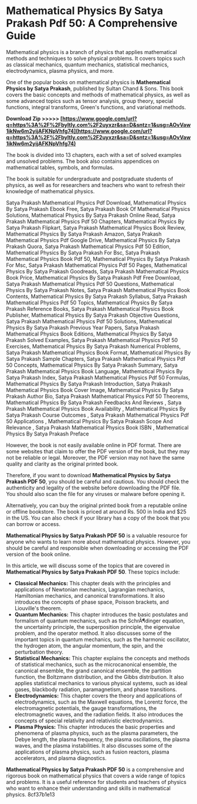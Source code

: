 
 
# Mathematical Physics By Satya Prakash Pdf 50: A Comprehensive Guide
  
Mathematical physics is a branch of physics that applies mathematical methods and techniques to solve physical problems. It covers topics such as classical mechanics, quantum mechanics, statistical mechanics, electrodynamics, plasma physics, and more.
  
One of the popular books on mathematical physics is **Mathematical Physics by Satya Prakash**, published by Sultan Chand & Sons. This book covers the basic concepts and methods of mathematical physics, as well as some advanced topics such as tensor analysis, group theory, special functions, integral transforms, Green's functions, and variational methods.
 
**Download Zip &gt;&gt;&gt;&gt;&gt; [https://www.google.com/url?q=https%3A%2F%2Fbyltly.com%2F2uyxzr&sa=D&sntz=1&usg=AOvVaw1ikNw6m2yijAFKNpVhfg74](https://www.google.com/url?q=https%3A%2F%2Fbyltly.com%2F2uyxzr&sa=D&sntz=1&usg=AOvVaw1ikNw6m2yijAFKNpVhfg74)**


  
The book is divided into 13 chapters, each with a set of solved examples and unsolved problems. The book also contains appendices on mathematical tables, symbols, and formulas.
  
The book is suitable for undergraduate and postgraduate students of physics, as well as for researchers and teachers who want to refresh their knowledge of mathematical physics.
 
Satya Prakash Mathematical Physics Pdf Download,  Mathematical Physics By Satya Prakash Ebook Free,  Satya Prakash Book Of Mathematical Physics Solutions,  Mathematical Physics By Satya Prakash Online Read,  Satya Prakash Mathematical Physics Pdf 50 Chapters,  Mathematical Physics By Satya Prakash Flipkart,  Satya Prakash Mathematical Physics Book Review,  Mathematical Physics By Satya Prakash Amazon,  Satya Prakash Mathematical Physics Pdf Google Drive,  Mathematical Physics By Satya Prakash Quora,  Satya Prakash Mathematical Physics Pdf 50 Edition,  Mathematical Physics By Satya Prakash For Bsc,  Satya Prakash Mathematical Physics Book Pdf 50,  Mathematical Physics By Satya Prakash For Msc,  Satya Prakash Mathematical Physics Pdf 50 Pages,  Mathematical Physics By Satya Prakash Goodreads,  Satya Prakash Mathematical Physics Book Price,  Mathematical Physics By Satya Prakash Pdf Free Download,  Satya Prakash Mathematical Physics Pdf 50 Questions,  Mathematical Physics By Satya Prakash Notes,  Satya Prakash Mathematical Physics Book Contents,  Mathematical Physics By Satya Prakash Syllabus,  Satya Prakash Mathematical Physics Pdf 50 Topics,  Mathematical Physics By Satya Prakash Reference Books,  Satya Prakash Mathematical Physics Book Publisher,  Mathematical Physics By Satya Prakash Objective Questions,  Satya Prakash Mathematical Physics Pdf 50 Solutions,  Mathematical Physics By Satya Prakash Previous Year Papers,  Satya Prakash Mathematical Physics Book Editions,  Mathematical Physics By Satya Prakash Solved Examples,  Satya Prakash Mathematical Physics Pdf 50 Exercises,  Mathematical Physics By Satya Prakash Numerical Problems,  Satya Prakash Mathematical Physics Book Format,  Mathematical Physics By Satya Prakash Sample Chapters,  Satya Prakash Mathematical Physics Pdf 50 Concepts,  Mathematical Physics By Satya Prakash Summary,  Satya Prakash Mathematical Physics Book Language,  Mathematical Physics By Satya Prakash Index,  Satya Prakash Mathematical Physics Pdf 50 Formulas,  Mathematical Physics By Satya Prakash Introduction,  Satya Prakash Mathematical Physics Book Cover Image,  Mathematical Physics By Satya Prakash Author Bio,  Satya Prakash Mathematical Physics Pdf 50 Theorems,  Mathematical Physics By Satya Prakash Feedbacks And Reviews ,  Satya Prakash Mathematical Physics Book Availability ,  Mathematical Physics By Satya Prakash Course Outcomes ,  Satya Prakash Mathematical Physics Pdf 50 Applications ,  Mathematical Physics By Satya Prakash Scope And Relevance ,  Satya Prakash Mathematical Physics Book ISBN ,  Mathematical Physics By Satya Prakash Preface
  
However, the book is not easily available online in PDF format. There are some websites that claim to offer the PDF version of the book, but they may not be reliable or legal. Moreover, the PDF version may not have the same quality and clarity as the original printed book.
  
Therefore, if you want to download **Mathematical Physics by Satya Prakash PDF 50**, you should be careful and cautious. You should check the authenticity and legality of the website before downloading the PDF file. You should also scan the file for any viruses or malware before opening it.
  
Alternatively, you can buy the original printed book from a reputable online or offline bookstore. The book is priced at around Rs. 500 in India and $25 in the US. You can also check if your library has a copy of the book that you can borrow or access.
  
**Mathematical Physics by Satya Prakash PDF 50** is a valuable resource for anyone who wants to learn more about mathematical physics. However, you should be careful and responsible when downloading or accessing the PDF version of the book online.
  
In this article, we will discuss some of the topics that are covered in **Mathematical Physics by Satya Prakash PDF 50**. These topics include:
  
- **Classical Mechanics:** This chapter deals with the principles and applications of Newtonian mechanics, Lagrangian mechanics, Hamiltonian mechanics, and canonical transformations. It also introduces the concepts of phase space, Poisson brackets, and Liouville's theorem.
- **Quantum Mechanics:** This chapter introduces the basic postulates and formalism of quantum mechanics, such as the SchrÃ¶dinger equation, the uncertainty principle, the superposition principle, the eigenvalue problem, and the operator method. It also discusses some of the important topics in quantum mechanics, such as the harmonic oscillator, the hydrogen atom, the angular momentum, the spin, and the perturbation theory.
- **Statistical Mechanics:** This chapter explains the concepts and methods of statistical mechanics, such as the microcanonical ensemble, the canonical ensemble, the grand canonical ensemble, the partition function, the Boltzmann distribution, and the Gibbs distribution. It also applies statistical mechanics to various physical systems, such as ideal gases, blackbody radiation, paramagnetism, and phase transitions.
- **Electrodynamics:** This chapter covers the theory and applications of electrodynamics, such as the Maxwell equations, the Lorentz force, the electromagnetic potentials, the gauge transformations, the electromagnetic waves, and the radiation fields. It also introduces the concepts of special relativity and relativistic electrodynamics.
- **Plasma Physics:** This chapter introduces the basic properties and phenomena of plasma physics, such as the plasma parameters, the Debye length, the plasma frequency, the plasma oscillations, the plasma waves, and the plasma instabilities. It also discusses some of the applications of plasma physics, such as fusion reactors, plasma accelerators, and plasma diagnostics.

**Mathematical Physics by Satya Prakash PDF 50** is a comprehensive and rigorous book on mathematical physics that covers a wide range of topics and problems. It is a useful reference for students and teachers of physics who want to enhance their understanding and skills in mathematical physics.
 8cf37b1e13
 
